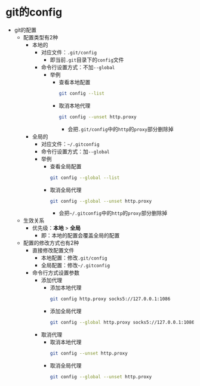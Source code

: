 # git的config

* git的配置
  * 配置类型有2种
    * 本地的
      * 对应文件：`.git/config`
        * 即当前`.git`目录下的`config`文件
      * 命令行设置方式：不加`--global`
        * 举例
          * 查看本地配置
            ```bash
            git config --list
            ```
          * 取消本地代理
            ```bash
            git config --unset http.proxy
            ```
            * 会把`.git/config`中的`http`的`proxy`部分删除掉
    * 全局的
      * 对应文件：`~/.gitconfig`
      * 命令行设置方式：加`--global`
      * 举例
        * 查看全局配置
          ```bash
          git config --global --list
          ```
        * 取消全局代理
          ```bash
          git config --global --unset http.proxy
          ```
          * 会把`~/.gitconfig`中的`http`的`proxy`部分删除掉
  * 生效关系
    * 优先级：**本地** > **全局**
      * 即：本地的配置会覆盖全局的配置
  * 配置的修改方式也有2种
    * 直接修改配置文件
      * 本地配置：修改`.git/config`
      * 全局配置：修改`~/.gitconfig`
    * 命令行方式设置参数
      * 添加代理
        * 添加本地代理
            ```bash
            git config http.proxy socks5://127.0.0.1:1086
            ```
        * 添加全局代理
            ```bash
            git config --global http.proxy socks5://127.0.0.1:1086
            ```
      * 取消代理
        * 取消本地代理
            ```bash
            git config --unset http.proxy
            ```
        * 取消全局代理
            ```bash
            git config --global --unset http.proxy
            ```
